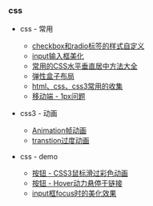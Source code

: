### css

- css - 常用
  - [checkbox和radio标签的样式自定义](./Marklist/list-1/checkbox和radio标签的样式自定义.md) 
  - [input输入框美化](./Marklist/list-1/input输入框美化.md) 
  - [常用的CSS水平垂直居中方法大全](./Marklist/list-1/常用的CSS水平垂直居中方法大全.md)
  - [弹性盒子布局](./Marklist/list-1/弹性盒子布局.md)
  - [html、css、css3常用的收集](./Marklist/list-1/html、css、css3常用的收集.md)
  - [移动端 - 1px问题](./Marklist/list-4/) 

-  css3 - 动画 
   - [Animation帧动画](./Marklist/list-1/Animation帧动画.md)
   - [transtion过度动画](./Marklist/list-2)
  
-  css - demo
   - [按钮 - CSS3鼠标滑过彩色动画](https://liangweibiao.github.io/v-mark/Marklist/NO.01/Marklist/list-3/index.html)
   - [按钮 - Hover动力悬停于链接](http://ianlunn.github.io/Hover/)
   - [input框focus时的美化效果](https://liangweibiao.github.io/v-mark/Marklist/NO.01/Marklist/list-5/index.html)